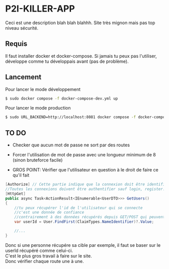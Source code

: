 # P2I-KILLER-APP

Ceci est une description blah blah blahhh.
Site très mignon mais pas top niveau sécurité.

## Requis

Il faut installer docker et docker-compose.
Si jamais tu peux pas l'utiliser, développe comme tu développais avant (pas de problème).


## Lancement

Pour lancer le mode développement
```bash
$ sudo docker compose -f docker-compose-dev.yml up
```

Pour lancer le mode production
```bash
$ sudo URL_BACKEND=http://localhost:8081 docker compose -f docker-compose.yml up
```


## TO DO

- Checker que aucun mot de passe ne sort par des routes
- Forcer l'utilisation de mot de passe avec une longueur minimum de 8 (sinon bruteforce facile)

- GROS POINT: Vérifier que l'utilisateur en question à le droit de faire ce qu'il fait

```c#
[Authorize] // Cette partie indique que la connexion doit être identifié (JWT)
//Toutes les connexions doivent être authentifier sauf login, register...
[HttpGet]
public async Task<ActionResult<IEnumerable<UserDTO>>> GetUsers()
{
    //tu peux récupérer l'id de l'utilisateur qui se connecte
    //c'est une donnée de confiance
    //contrairement à des données récupérés depuis GET/POST qui peuvent être modifié facilement
    var userId = User.FindFirst(ClaimTypes.NameIdentifier)?.Value;

    //...
}
```
Donc si une personne récupére sa cible par exemple, il faut se baser sur le userId récupéré comme celui-ci.  
C'est le plus gros travail à faire sur le site.  
Donc vérifier chaque route une à une.  


